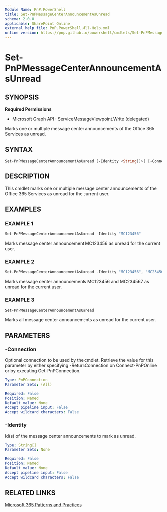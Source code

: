 ```yaml
---
Module Name: PnP.PowerShell
title: Set-PnPMessageCenterAnnouncementAsUnread
schema: 2.0.0
applicable: SharePoint Online
external help file: PnP.PowerShell.dll-Help.xml
online version: https://pnp.github.io/powershell/cmdlets/Set-PnPMessageCenterAnnouncementAsUnread.html
---
```

 
# Set-PnPMessageCenterAnnouncementAsUnread

## SYNOPSIS

**Required Permissions**

  * Microsoft Graph API : ServiceMessageViewpoint.Write (delegated)

Marks one or multiple message center announcements of the Office 365 Services as unread.

## SYNTAX

```powershell
Set-PnPMessageCenterAnnouncementAsUnread [-Identity <String[]>] [-Connection <PnPConnection>] 
```

## DESCRIPTION
This cmdlet marks one or multiple message center announcements of the Office 365 Services as unread for the current user.

## EXAMPLES

### EXAMPLE 1
```powershell
Set-PnPMessageCenterAnnouncementAsUnread -Identity "MC123456"
```

Marks message center announcement MC123456 as unread for the current user.

### EXAMPLE 2
```powershell
Set-PnPMessageCenterAnnouncementAsUnread -Identity "MC123456", "MC234567"
```

Marks message center announcements MC123456 and MC234567 as unread for the current user.

### EXAMPLE 3
```powershell
Set-PnPMessageCenterAnnouncementAsUnread
```

Marks all message center announcements as unread for the current user.

## PARAMETERS

### -Connection
Optional connection to be used by the cmdlet. Retrieve the value for this parameter by either specifying -ReturnConnection on Connect-PnPOnline or by executing Get-PnPConnection.

```yaml
Type: PnPConnection
Parameter Sets: (All)

Required: False
Position: Named
Default value: None
Accept pipeline input: False
Accept wildcard characters: False
```

### -Identity
Id(s) of the message center announcements to mark as unread.

```yaml
Type: String[]
Parameter Sets: None

Required: False
Position: Named
Default value: None
Accept pipeline input: False
Accept wildcard characters: False
```

## RELATED LINKS

[Microsoft 365 Patterns and Practices](https://aka.ms/m365pnp)
